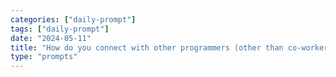```yaml
---
categories: ["daily-prompt"]
tags: ["daily-prompt"]
date: "2024-05-11"
title: "How do you connect with other programmers (other than co-workers)?"
type: "prompts"
---
```

